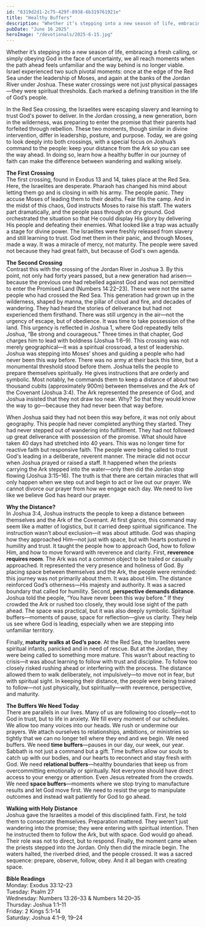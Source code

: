 ```yaml
---
id: "8319d2d1-2c75-429f-8938-6b319761921e"
title: "Healthy Buffers"
description: "Whether it’s stepping into a new season of life, embracing a fresh calling, or simply obeying God in the face of uncertainty, we all reach moments when the path ahead feels unfamiliar and the way behind is no longer viable. Israel experienced two such pivotal moments: once at the edge of the Red Sea under the leadership of Moses, and again at the banks of the Jordan River under Joshua. These water crossings were not just physical passages—they were spiritual thresholds. Each marked a defining transition in the life of God’s people."
pubDate: "June 16 2025"
heroImage: "/devotionals/2025-6-15.jpg"
---
```


Whether it’s stepping into a new season of life, embracing a fresh calling, or simply obeying God in the face of uncertainty, we all reach moments when the path ahead feels unfamiliar and the way behind is no longer viable. Israel experienced two such pivotal moments: once at the edge of the Red Sea under the leadership of Moses, and again at the banks of the Jordan River under Joshua. These water crossings were not just physical passages—they were spiritual thresholds. Each marked a defining transition in the life of God’s people.

In the Red Sea crossing, the Israelites were escaping slavery and learning to trust God's power to deliver. In the Jordan crossing, a new generation, born in the wilderness, was preparing to enter the promise that their parents had forfeited through rebellion. These two moments, though similar in divine intervention, differ in leadership, posture, and purpose. Today, we are going to look deeply into both crossings, with a special focus on Joshua’s command to the people: keep your distance from the Ark so you can see the way ahead. In doing so, learn how a healthy buffer in our journey of faith can make the difference between wandering and walking wisely.

**The First Crossing**<br />
The first crossing, found in Exodus 13 and 14, takes place at the Red Sea. Here, the Israelites are desperate. Pharaoh has changed his mind about letting them go and is closing in with his army. The people panic. They accuse Moses of leading them to their deaths. Fear fills the camp. And in the midst of this chaos, God instructs Moses to raise his staff. The waters part dramatically, and the people pass through on dry ground. God orchestrated the situation so that He could display His glory by delivering His people and defeating their enemies. What looked like a trap was actually a stage for divine power. The Israelites were freshly released from slavery and still learning to trust. God met them in their panic, and through Moses, made a way. It was a miracle of mercy, not maturity. The people were saved not because they had great faith, but because of God's own agenda.

**The Second Crossing**<br />
Contrast this with the crossing of the Jordan River in Joshua 3. By this point, not only had forty years passed, but a new generation had arisen—because the previous one had rebelled against God and was not permitted to enter the Promised Land (Numbers 14:22–23). These were not the same people who had crossed the Red Sea. This generation had grown up in the wilderness, shaped by manna, the pillar of cloud and fire, and decades of wandering. They had heard the stories of deliverance but had not experienced them firsthand. There was still urgency in the air—not the urgency of escape, but of obedience. It was time to take possession of the land. This urgency is reflected in Joshua 1, where God repeatedly tells Joshua, “Be strong and courageous.” Three times in that chapter, God charges him to lead with boldness (Joshua 1:6–9). This crossing was not merely geographical—it was a spiritual crossroad, a test of leadership. Joshua was stepping into Moses’ shoes and guiding a people who had never been this way before. There was no army at their back this time, but a monumental threshold stood before them. Joshua tells the people to prepare themselves spiritually. He gives instructions that are orderly and symbolic. Most notably, he commands them to keep a distance of about two thousand cubits (approximately 900m) between themselves and the Ark of the Covenant (Joshua 3:4). The Ark represented the presence of God, and Joshua insisted that they not draw too near. Why? So that they would know the way to go—because they had never been that way before.

When Joshua said they had not been this way before, it was not only about geography. This people had never completed anything they started. They had never stepped out of wandering into fulfillment. They had not followed up great deliverance with possession of the promise. What should have taken 40 days had stretched into 40 years. This was no longer time for reactive faith but responsive faith. The people were being called to trust God's leading in a deliberate, reverent manner. The miracle did not occur when Joshua prayed or raised a staff. It happened when the priests carrying the Ark stepped into the water—only then did the Jordan stop flowing (Joshua 3:15–16). The truth is that there are certain miracles that will only happen when we step out and begin to act or live out our prayer. We cannot divorce our prayer from how we engage each day. We need to live like we believe God has heard our prayer.

**Why the Distance?**<br />
In Joshua 3:4, Joshua instructs the people to keep a distance between themselves and the Ark of the Covenant. At first glance, this command may seem like a matter of logistics, but it carried deep spiritual significance. The instruction wasn’t about exclusion—it was about attitude. God was shaping how they approached Him—not just with space, but with hearts postured in humility and trust. It taught the people how to approach God, how to follow Him, and how to move forward with reverence and clarity. First, **reverence requires room**. The Ark was not a common object to be trailed or casually approached. It represented the very presence and holiness of God. By placing space between themselves and the Ark, the people were reminded: this journey was not primarily about them. It was about Him. The distance reinforced God’s otherness—His majesty and authority. It was a sacred boundary that called for humility. Second, **perspective demands distance**. Joshua told the people, “You have never been this way before.” If they crowded the Ark or rushed too closely, they would lose sight of the path ahead. The space was practical, but it was also deeply symbolic. Spiritual buffers—moments of pause, space for reflection—give us clarity. They help us see where God is leading, especially when we are stepping into unfamiliar territory.

Finally, **maturity walks at God’s pace**. At the Red Sea, the Israelites were spiritual infants, panicked and in need of rescue. But at the Jordan, they were being called to something more mature. This wasn’t about reacting to crisis—it was about learning to follow with trust and discipline. To follow too closely risked rushing ahead or interfering with the process. The distance allowed them to walk deliberately, not impulsively—to move not in fear, but with spiritual sight. In keeping their distance, the people were being trained to follow—not just physically, but spiritually—with reverence, perspective, and maturity.

**The Buffers We Need Today**<br />
There are parallels in our lives. Many of us are following too closely—not to God in trust, but to life in anxiety. We fill every moment of our schedules. We allow too many voices into our heads. We rush or undermine our prayers. We attach ourselves to relationships, ambitions, or ministries so tightly that we can no longer tell where they end and we begin. We need buffers. We need **time buffers**—pauses in our day, our week, our year. Sabbath is not just a command but a gift. Time buffers allow our souls to catch up with our bodies, and our hearts to reconnect and stay fresh with God. We need **relational buffers**—healthy boundaries that keep us from overcommitting emotionally or spiritually. Not everyone should have direct access to your energy or attention. Even Jesus retreated from the crowds. We need **space buffers**—moments where we stop trying to manufacture results and let God move first. We need to resist the urge to manipulate outcomes and instead wait patiently for God to go ahead.

**Walking with Holy Distance**<br />
Joshua gave the Israelites a model of this disciplined faith. First, he told them to consecrate themselves. Preparation mattered. They weren’t just wandering into the promise; they were entering with spiritual intention. Then he instructed them to follow the Ark, but with space. God would go ahead. Their role was not to direct, but to respond. Finally, the moment came when the priests stepped into the Jordan. Only then did the miracle begin. The waters halted, the riverbed dried, and the people crossed. It was a sacred sequence: prepare, observe, follow, obey. And it all began with creating space.

**Bible Readings**<br />
Monday: Exodus 33:12–23<br />
Tuesday: Psalm 27<br />
Wednesday: Numbers 13:26–33 & Numbers 14:20–35<br />
Thursday: Joshua 1:1–11<br />
Friday: 2 Kings 5:1–14<br />
Saturday: Joshua 4:1–9, 19–24
